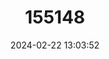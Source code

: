 ---
title: "155148"
category: "Stygnobrotula latebricola"
draft: false
date: 2024-02-22 13:03:52
languages:
  English: ["Black Widow", "Black Brotula"]
  Spanish; Castilian: ["Brótula negra", "Brótula Oscura", "Latebrícola", "Viúva negra"]
---